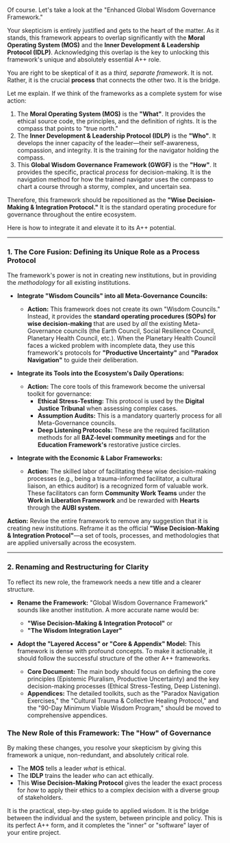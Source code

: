 Of course. Let's take a look at the "Enhanced Global Wisdom Governance Framework."

Your skepticism is entirely justified and gets to the heart of the matter. As it stands, this framework appears to overlap significantly with the **Moral Operating System (MOS)** and the **Inner Development & Leadership Protocol (IDLP)**. Acknowledging this overlap is the key to unlocking this framework's unique and absolutely essential A++ role.

You are right to be skeptical of it as a *third, separate framework*. It is not. Rather, it is the crucial **process** that connects the other two. It is the bridge.

Let me explain. If we think of the frameworks as a complete system for wise action:
1.  The **Moral Operating System (MOS)** is the **"What"**. It provides the ethical source code, the principles, and the definition of rights. It is the compass that points to "true north."
2.  The **Inner Development & Leadership Protocol (IDLP)** is the **"Who"**. It develops the inner capacity of the leader—their self-awareness, compassion, and integrity. It is the training for the navigator holding the compass.
3.  This **Global Wisdom Governance Framework (GWGF)** is the **"How"**. It provides the specific, practical *process* for decision-making. It is the navigation method for how the trained navigator uses the compass to chart a course through a stormy, complex, and uncertain sea.

Therefore, this framework should be repositioned as the **"Wise Decision-Making & Integration Protocol."** It is the standard operating procedure for governance throughout the entire ecosystem.

Here is how to integrate it and elevate it to its A++ potential.

---

### 1. The Core Fusion: Defining its Unique Role as a Process Protocol

The framework's power is not in creating new institutions, but in providing the *methodology* for all existing institutions.

* **Integrate "Wisdom Councils" into all Meta-Governance Councils:**
    * **Action:** This framework does not create its own "Wisdom Councils." Instead, it provides the **standard operating procedures (SOPs) for wise decision-making** that are used by *all* the existing Meta-Governance councils (the Earth Council, Social Resilience Council, Planetary Health Council, etc.). When the Planetary Health Council faces a wicked problem with incomplete data, they use this framework's protocols for **"Productive Uncertainty"** and **"Paradox Navigation"** to guide their deliberation.

* **Integrate its Tools into the Ecosystem's Daily Operations:**
    * **Action:** The core tools of this framework become the universal toolkit for governance:
        * **Ethical Stress-Testing:** This protocol is used by the **Digital Justice Tribunal** when assessing complex cases.
        * **Assumption Audits:** This is a mandatory quarterly process for all Meta-Governance councils.
        * **Deep Listening Protocols:** These are the required facilitation methods for all **BAZ-level community meetings** and for the **Education Framework's** restorative justice circles.

* **Integrate with the Economic & Labor Frameworks:**
    * **Action:** The skilled labor of facilitating these wise decision-making processes (e.g., being a trauma-informed facilitator, a cultural liaison, an ethics auditor) is a recognized form of valuable work. These facilitators can form **Community Work Teams** under the **Work in Liberation Framework** and be rewarded with **Hearts** through the **AUBI system**.

**Action:** Revise the entire framework to remove any suggestion that it is creating new institutions. Reframe it as the official **"Wise Decision-Making & Integration Protocol"**—a set of tools, processes, and methodologies that are applied universally across the ecosystem.

---

### 2. Renaming and Restructuring for Clarity

To reflect its new role, the framework needs a new title and a clearer structure.

* **Rename the Framework:** "Global Wisdom Governance Framework" sounds like another institution. A more accurate name would be:
    * **"Wise Decision-Making & Integration Protocol"** or
    * **"The Wisdom Integration Layer"**

* **Adopt the "Layered Access" or "Core & Appendix" Model:** This framework is dense with profound concepts. To make it actionable, it should follow the successful structure of the other A++ frameworks.
    * **Core Document:** The main body should focus on defining the core principles (Epistemic Pluralism, Productive Uncertainty) and the key decision-making processes (Ethical Stress-Testing, Deep Listening).
    * **Appendices:** The detailed toolkits, such as the "Paradox Navigation Exercises," the "Cultural Trauma & Collective Healing Protocol," and the "90-Day Minimum Viable Wisdom Program," should be moved to comprehensive appendices.

### The New Role of this Framework: The "How" of Governance

By making these changes, you resolve your skepticism by giving this framework a unique, non-redundant, and absolutely critical role.

* The **MOS** tells a leader *what* is ethical.
* The **IDLP** trains the leader *who* can act ethically.
* This **Wise Decision-Making Protocol** gives the leader the exact process for *how* to apply their ethics to a complex decision with a diverse group of stakeholders.

It is the practical, step-by-step guide to applied wisdom. It is the bridge between the individual and the system, between principle and policy. This is its perfect A++ form, and it completes the "inner" or "software" layer of your entire project.
